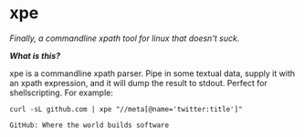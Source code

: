 # xpe

*Finally, a commandline xpath tool for linux that doesn't suck.*

***What is this?***

xpe is a commandline xpath parser. Pipe in some textual data, supply it with an xpath expression, and it will dump the result to stdout. Perfect for shellscripting. For example:

    
    curl -sL github.com | xpe "//meta[@name='twitter:title']"

    GitHub: Where the world builds software
    
